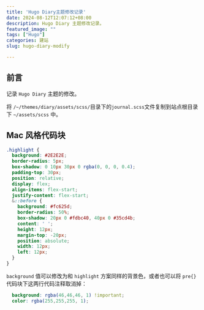 ```yaml
---
title: 'Hugo Diary主题修改记录'
date: 2024-08-12T12:07:12+08:00
description: Hugo Diary 主题修改记录。
featured_image: ""
tags: ["Hugo"]
categories: 建站
slug: hugo-diary-modify

---
```


## 前言

记录 `Hugo Diary` 主题的修改。

将 `/~/themes/diary/assets/scss/`目录下的`journal.scss`文件复制到站点根目录下 `~/assets/scss` 中。

## Mac 风格代码块

```scss
.highlight {
  background: #2E2E2E;
  border-radius: 5px;
  box-shadow: 0 10px 30px 0 rgba(0, 0, 0, 0.4);
  padding-top: 30px;
  position: relative;
  display: flex;
  align-items: flex-start;
  justify-content: flex-start;
  &::before {
    background: #fc625d;
    border-radius: 50%;
    box-shadow: 20px 0 #fdbc40, 40px 0 #35cd4b;
    content: ' ';
    height: 12px;
    margin-top: -20px;
    position: absolute;
    width: 12px;
    left: 12px;
  }
}
```

`background` 值可以修改为和 `highlight` 方案同样的背景色，或者也可以将 `pre{}` 代码块下这两行代码注释取消掉：

```scss
  background: rgba(46,46,46, 1) !important;
  color: rgba(255,255,255, 1);
```




